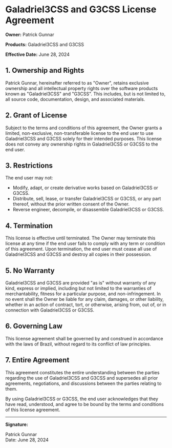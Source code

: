 # Galadriel3CSS and G3CSS License Agreement

**Owner:** Patrick Gunnar

**Products:** Galadriel3CSS and G3CSS

**Effective Date:** June 28, 2024

## 1. Ownership and Rights

Patrick Gunnar, hereinafter referred to as "Owner", retains exclusive ownership and all intellectual property rights over the software products known as "Galadriel3CSS" and "G3CSS". This includes, but is not limited to, all source code, documentation, design, and associated materials.

## 2. Grant of License

Subject to the terms and conditions of this agreement, the Owner grants a limited, non-exclusive, non-transferable license to the end user to use Galadriel3CSS and G3CSS solely for their intended purposes. This license does not convey any ownership rights in Galadriel3CSS or G3CSS to the end user.

## 3. Restrictions

The end user may not:
- Modify, adapt, or create derivative works based on Galadriel3CSS or G3CSS.
- Distribute, sell, lease, or transfer Galadriel3CSS or G3CSS, or any part thereof, without the prior written consent of the Owner.
- Reverse engineer, decompile, or disassemble Galadriel3CSS or G3CSS.

## 4. Termination

This license is effective until terminated. The Owner may terminate this license at any time if the end user fails to comply with any term or condition of this agreement. Upon termination, the end user must cease all use of Galadriel3CSS and G3CSS and destroy all copies in their possession.

## 5. No Warranty

Galadriel3CSS and G3CSS are provided "as is" without warranty of any kind, express or implied, including but not limited to the warranties of merchantability, fitness for a particular purpose, and non-infringement. In no event shall the Owner be liable for any claim, damages, or other liability, whether in an action of contract, tort, or otherwise, arising from, out of, or in connection with Galadriel3CSS or G3CSS.

## 6. Governing Law

This license agreement shall be governed by and construed in accordance with the laws of Brazil, without regard to its conflict of law principles.

## 7. Entire Agreement

This agreement constitutes the entire understanding between the parties regarding the use of Galadriel3CSS and G3CSS and supersedes all prior agreements, negotiations, and discussions between the parties relating to them.

By using Galadriel3CSS or G3CSS, the end user acknowledges that they have read, understood, and agree to be bound by the terms and conditions of this license agreement.

---

**Signature:**

Patrick Gunnar  
Date: June 28, 2024